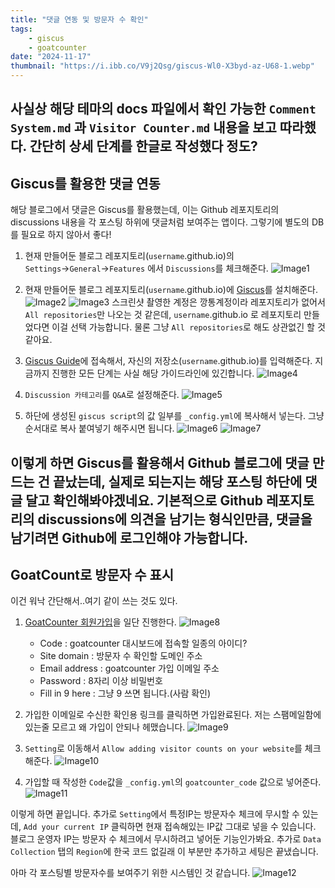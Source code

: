 ```yaml
---
title: "댓글 연동 및 방문자 수 확인"
tags:
    - giscus
    - goatcounter
date: "2024-11-17"
thumbnail: "https://i.ibb.co/V9j2Qsg/giscus-Wl0-X3byd-az-U68-1.webp"
---
```


사실상 해당 테마의 docs 파일에서 확인 가능한 `Comment System.md` 과 `Visitor Counter.md` 내용을 보고 따라했다.
간단히 상세 단계를 한글로 작성했다 정도?
---
## Giscus를 활용한 댓글 연동

해당 블로그에서 댓글은 Giscus를 활용했는데, 이는 Github 레포지토리의 discussions 내용을 각 포스팅 하위에 댓글처럼 보여주는 앱이다.
그렇기에 별도의 DB를 필요로 하지 않아서 좋다!

1. 현재 만들어둔 블로그 레포지토리(`username`.github.io)의 `Settings`→`General`→`Features` 에서 `Discussions`를 체크해준다.
![Image1](/assets/img/Project/GitBlog/post-03/1.png)

2. 현재 만들어둔 블로그 레포지토리(`username`.github.io)에 [Giscus](https://github.com/apps/giscus)를 설치해준다.
![Image2](/assets/img/Project/GitBlog/post-03/2.png)
![Image3](/assets/img/Project/GitBlog/post-03/3.png)
스크린샷 촬영한 계정은 깡통계정이라 레포지토리가 없어서 `All repositories`만 나오는 것 같은데, `username`.github.io 로 레포지토리 만들었다면 이걸 선택 가능합니다.
물론 그냥 `All repositories`로 해도 상관없긴 할 것 같아요.

3. [Giscus Guide](https://giscus.app/ko)에 접속해서, 자신의 저장소(`username`.github.io)를 입력해준다.
지금까지 진행한 모든 단계는 사실 해당 가이드라인에 있긴합니다.
![Image4](/assets/img/Project/GitBlog/post-03/4.png)

4. `Discussion 카테고리`를 `Q&A`로 설정해준다.
![Image5](/assets/img/Project/GitBlog/post-03/5.png)

5. 하단에 생성된 `giscus script`의 값 일부를 `_config.yml`에 복사해서 넣는다.
그냥 순서대로 복사 붙여넣기 해주시면 됩니다.
![Image6](/assets/img/Project/GitBlog/post-03/6.png)
![Image7](/assets/img/Project/GitBlog/post-03/7.png)

이렇게 하면 Giscus를 활용해서 Github 블로그에 댓글 만드는 건 끝났는데, 실제로 되는지는 해당 포스팅 하단에 댓글 달고 확인해봐야겠네요.
기본적으로 Github 레포지토리의 discussions에 의견을 남기는 형식인만큼, 댓글을 남기려면 Github에 로그인해야 가능합니다.
---

## GoatCount로 방문자 수 표시

이건 워낙 간단해서..여기 같이 쓰는 것도 있다.

1. [GoatCounter 회원가입](https://www.goatcounter.com/signup)을 일단 진행한다.
![Image8](/assets/img/Project/GitBlog/post-03/8.png)
    - Code : goatcounter 대시보드에 접속할 일종의 아이디?
    - Site domain : 방문자 수 확인할 도메인 주소
    - Email address : goatcounter 가입 이메일 주소
    - Password : 8자리 이상 비밀번호
    - Fill in 9 here : 그냥 9 쓰면 됩니다.(사람 확인)

2. 가입한 이메일로 수신한 확인용 링크를 클릭하면 가입완료된다.
저는 스팸메일함에 있는줄 모르고 왜 가입이 안되나 헤맸습니다.
![Image9](/assets/img/Project/GitBlog/post-03/9.png)

3. `Setting`로 이동해서 `Allow adding visitor counts on your website`를 체크해준다.
![Image10](/assets/img/Project/GitBlog/post-03/10.png)

4. 가입할 때 작성한 `Code`값을 `_config.yml`의 `goatcounter_code` 값으로 넣어준다.
![Image11](/assets/img/Project/GitBlog/post-03/11.png)

이렇게 하면 끝입니다.
추가로 `Setting`에서 특정IP는 방문자수 체크에 무시할 수 있는데, `Add your current IP` 클릭하면 현재 접속해있는 IP값 그대로 넣을 수 있습니다.
블로그 운영자 IP는 방문자 수 체크에서 무시하려고 넣어둔 기능인가봐요.
추가로 `Data Collection` 탭의 `Region`에 한국 코드 없길래 이 부분만 추가하고 세팅은 끝냈습니다.

아마 각 포스팅별 방문자수를 보여주기 위한 시스템인 것 같습니다.
![Image12](/assets/img/Project/GitBlog/post-03/12.png)